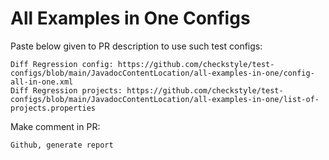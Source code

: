 # All Examples in One Configs
Paste below given to PR description to use such test configs:
```
Diff Regression config: https://github.com/checkstyle/test-configs/blob/main/JavadocContentLocation/all-examples-in-one/config-all-in-one.xml
Diff Regression projects: https://github.com/checkstyle/test-configs/blob/main/JavadocContentLocation/all-examples-in-one/list-of-projects.properties
```
Make comment in PR:
```
Github, generate report
```
